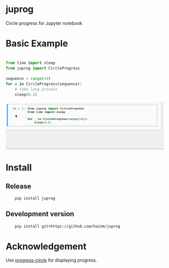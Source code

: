 juprog
======
Circle progress for Jupyter notebook

Basic Example
=============

```python

from time import sleep
from juprog import CircleProgress

sequence = range(10)
for x in CircleProgress(sequence):
    # fake long process
    sleep(0.2)
```

![juprog](juprog.gif)

Install
=======

Release
-------
```bash
    pip install juprog
```

Development version
-------------------

```bash
    pip install git+https://github.com/hainm/juprog
```

Acknowledgement
===============
Use [progress-circle](https://github.com/iammary/progress-circle) for displaying progress. 

